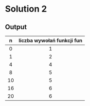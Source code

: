 # Solution 2

## Output

|  n  | liczba wywołań funkcji fun |
| :-: | :------------------------: |
|  0  |              1             |
|  1  |              2             |
|  4  |              4             |
|  8  |              5             |
|  10 |              5             |
|  16 |              6             |
|  20 |              6             |